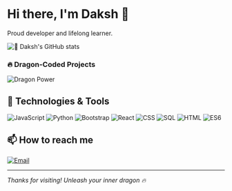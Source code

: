 # Hi there, I'm Daksh 👋

Proud developer and lifelong learner.

<!-- Added dragon emoji to simulate a themed badge -->
![🐉 Daksh's GitHub stats](https://github-readme-stats.vercel.app/api?username=dakshgarg1311&show_icons=true&theme=radical&rank_icon=default)

### 🔥 Dragon-Coded Projects

![Dragon Power](https://img.shields.io/badge/Dragon%20Mode-Activated-8e44ad?style=for-the-badge&logo=dragon&logoColor=white)

## 🔧 Technologies & Tools

![JavaScript](https://img.shields.io/badge/-JavaScript-333333?style=flat&logo=javascript)
![Python](https://img.shields.io/badge/-Python-333333?style=flat&logo=python)
![Bootstrap](https://img.shields.io/badge/-Bootstrap-333333?style=flat&logo=bootstrap)
![React](https://img.shields.io/badge/-React-333333?style=flat&logo=react)
![CSS](https://img.shields.io/badge/-CSS-333333?style=flat&logo=css3)
![SQL](https://img.shields.io/badge/-SQL-333333?style=flat&logo=postgresql)
![HTML](https://img.shields.io/badge/-HTML-333333?style=flat&logo=html5)
![ES6](https://img.shields.io/badge/-ES6-333333?style=flat&logo=javascript)

## 📫 How to reach me

[![Email](https://img.shields.io/badge/-Email-D14836?style=flat&logo=gmail&logoColor=white)](mailto:thedakshgarg@gmail.com)

---

_Thanks for visiting! Unleash your inner dragon 🔥_
